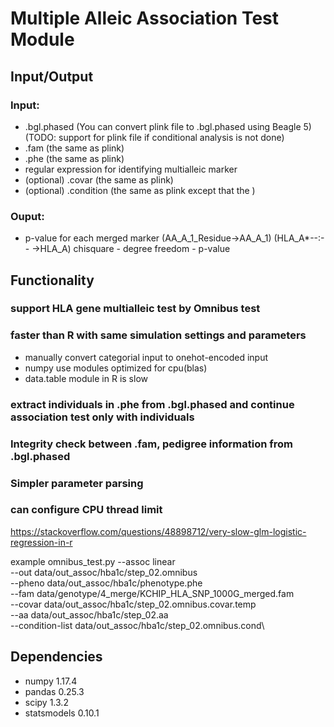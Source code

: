 Multiple Alleic Association Test Module
========================================

## Input/Output

### Input: 
* .bgl.phased (You can convert plink file to .bgl.phased using Beagle 5)  (TODO: support for plink file if conditional analysis is not done)
* .fam (the same as plink)
* .phe (the same as plink)
* regular expression for identifying multialleic marker
* (optional) .covar (the same as plink)
* (optional) .condition (the same as plink except that the )
    
### Ouput:
* p-value for each merged marker (AA_A_1_Residue->AA_A_1) (HLA_A\*--:-- ->HLA_A)  chisquare - degree freedom - p-value
    
    
    

## Functionality

### support HLA gene multialleic test by Omnibus test
### faster than R with same simulation settings and parameters
* manually convert categorial input to onehot-encoded input
* numpy use modules optimized for cpu(blas)
* data.table module in R is slow
### extract individuals in .phe from .bgl.phased and continue association test only with individuals
### Integrity check between .fam, pedigree information from .bgl.phased
### Simpler parameter parsing
### can configure CPU thread limit


https://stackoverflow.com/questions/48898712/very-slow-glm-logistic-regression-in-r

example
omnibus_test.py    --assoc linear \
    --out data/out_assoc/hba1c/step_02.omnibus \
    --pheno data/out_assoc/hba1c/phenotype.phe \
    --fam data/genotype/4_merge/KCHIP_HLA_SNP_1000G_merged.fam \
    --covar data/out_assoc/hba1c/step_02.omnibus.covar.temp \
    --aa data/out_assoc/hba1c/step_02.aa \
    --condition-list data/out_assoc/hba1c/step_02.omnibus.cond\
    
## Dependencies    
* numpy              1.17.4 
* pandas             0.25.3   
* scipy              1.3.2 
* statsmodels        0.10.1
